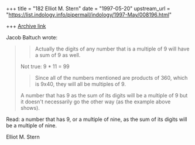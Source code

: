 +++
title = "182 Elliot M. Stern"
date = "1997-05-20"
upstream_url = "https://list.indology.info/pipermail/indology/1997-May/008196.html"

+++
[Archive link](https://list.indology.info/pipermail/indology/1997-May/008196.html)

Jacob Baltuch wrote:
> 
> >Actually the digits of any number that is a multiple of 9 will have a
> >sum of 9 as well.
> 
> Not true: 9 * 11 = 99
> 
> >Since all of the numbers mentioned are products of
> >360, which is 9x40, they will all be multiples of 9.
> 
> A number that has 9 as the sum of its digits will be a multiple of 9
> but it doesn't necessarily go the other way (as the example above shows).

Read: a number that has 9, or a multiple of nine, as the sum of its
digits will be a multiple of nine.

Elliot M. Stern





